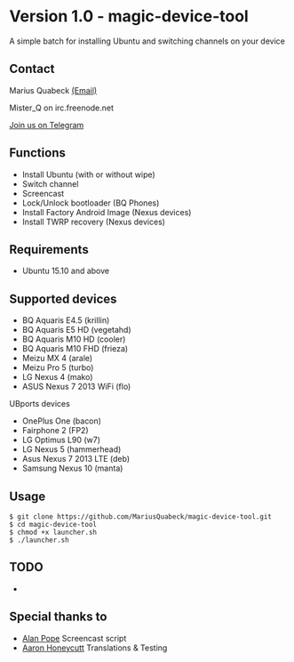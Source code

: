 # Version 1.0 - magic-device-tool

A simple batch for installing Ubuntu and switching channels on your device

Contact
-------
Marius Quabeck [(Email)](mailto:misterq@ubuntu.com)

Mister_Q on irc.freenode.net

[Join us on Telegram](https://telegram.me/joinchat/A3LlWgiC4TQYX0epd9w8EQ)

Functions
---
- Install Ubuntu (with or without wipe)
- Switch channel
- Screencast
- Lock/Unlock bootloader (BQ Phones)
- Install Factory Android Image (Nexus devices)
- Install TWRP recovery (Nexus devices)


Requirements
----

- Ubuntu 15.10 and above

Supported devices
----

- BQ Aquaris E4.5 (krillin)
- BQ Aquaris E5 HD (vegetahd)
- BQ Aquaris M10 HD (cooler)
- BQ Aquaris M10 FHD (frieza)
- Meizu MX 4 (arale)
- Meizu Pro 5 (turbo)
- LG Nexus 4 (mako)
- ASUS Nexus 7 2013 WiFi (flo)

UBports devices
- OnePlus One (bacon)
- Fairphone 2 (FP2)
- LG Optimus L90 (w7)
- LG Nexus 5 (hammerhead)
- Asus Nexus 7 2013 LTE (deb)
- Samsung Nexus 10 (manta)


Usage
-----
```
$ git clone https://github.com/MariusQuabeck/magic-device-tool.git
$ cd magic-device-tool
$ chmod +x launcher.sh
$ ./launcher.sh
```

TODO
------
- 

Special thanks to
---
- [Alan Pope](https://github.com/popey) Screencast script
- [Aaron Honeycutt](https://github.com/ahoneybun) Translations & Testing

